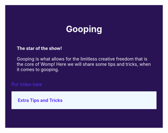<div style="background-color: #291354; padding: 20px;">
<div style="background-image: url('./images3d/purplegalaxy.jpg'); background-size: cover; padding: 0.5px; text-align: center;">
    <h1 style="color:white;">Gooping</h1>
</div>

<div style="background-image: url('./images3d/purplegalaxy.jpg'); background-size: cover; background-position: center; padding: 17px;">
    <span style="color:white; font-weight: bold;">The star of the show!</span>
    <br><br>
    <span style="color:white;">Gooping is what allows for the limitless creative freedom that is the core of Womp! Here we will share some tips and tricks, when it comes to gooping.</span>
</div>


<span style="color:#5833ff;">Put Video here </span>

<div style="background-color: #f0f8ff; padding: 20px;">
    <span style="color:#5833ff;"><b>Extra Tips and Tricks </b></span>
</div>

<div style="background-color: #291354; padding: 20px;">
